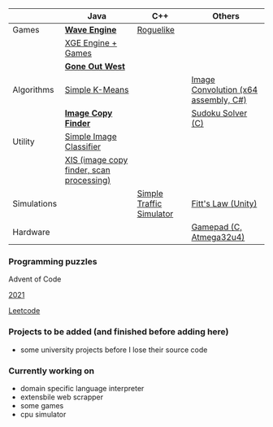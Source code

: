 
|             | Java                                                                             | C++                                                                                | Others                                                                          |
|-------------|----------------------------------------------------------------------------------|------------------------------------------------------------------------------------|---------------------------------------------------------------------------------|
| Games       | **[Wave Engine](https://github.com/kamil-sita/wave-engine)**                         | [Roguelike](https://github.com/kamil-sita/cpp-roguelike)                           |                                                                                 |
|             | [XGE Engine + Games](https://github.com/kamil-sita/xge-games-archive)            |                                                                                    |                                                                                 |
| | **[Gone Out West](https://github.com/kamil-sita/gone-out-west)** | | |
| Algorithms  | [Simple K-Means](https://github.com/kamil-sita/simple_kmeans)                    |                                                                                    | [Image Convolution (x64 assembly, C#)](https://github.com/kamil-sita/asm-convolution) |
| | **[Image Copy Finder](https://github.com/kamil-sita/image-copy-finder)** | | [Sudoku Solver (C)](https://github.com/kamil-sita/sudoku-solver-c) |
| Utility     | [Simple Image Classifier](https://github.com/kamil-sita/simple-image-classifier) |                                                                                    |                                                                                 |
|             | [XIS (image copy finder, scan processing)](https://github.com/kamil-sita/XIS)    |                                                                                    |                                                                                 |
| Simulations |                                                                                  | [Simple Traffic Simulator](https://github.com/kamil-sita/simple-traffic-simulator) | [Fitt's Law (Unity)](https://github.com/kamil-sita/pwsgu)                       |
| Hardware | | | [Gamepad (C, Atmega32u4)](https://github.com/kamil-sita/atmega32u4-gamepad) |


### Programming puzzles

Advent of Code

[2021](https://github.com/kamil-sita/advent-of-code-2021)

[Leetcode](https://github.com/kamil-sita/leetcode)

### Projects to be added (and finished before adding here)

* some university projects before I lose their source code

### Currently working on

* domain specific language interpreter
* extensbile web scrapper
* some games
* cpu simulator

